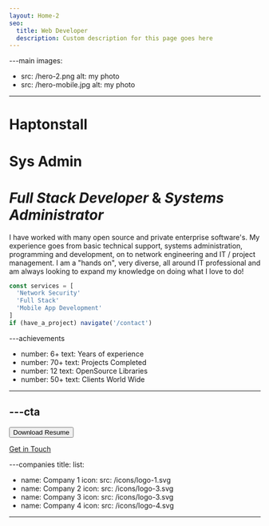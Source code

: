 ```yaml
---
layout: Home-2
seo:
  title: Web Developer
  description: Custom description for this page goes here
---
```




---main
images:
  - src: /hero-2.png
    alt: my photo
  - src: /hero-mobile.jpg
    alt: my photo
---

# <Typewriter>Haptonstall</Typewriter>
# <Typewriter>Sys Admin</Typewriter>

# *Full Stack Developer* <span>&</span> *Systems Administrator*

I have worked with many open source and private enterprise software's. My experience goes from basic technical support, systems administration, programming and development, on to network engineering and IT / project management. I am a "hands on", very diverse, all around IT professional and am always looking to expand my knowledge on doing what I love to do! 

```js {2-4} showLineNumbers
const services = [
  'Network Security'
  'Full Stack'
  'Mobile App Development'
]
if (have_a_project) navigate('/contact')
```

---achievements
- number: 6+
  text: Years of experience
- number: 70+
  text: Projects Completed
- number: 12
  text: OpenSource Libraries
- number: 50+
  text: Clients World Wide
---

---cta
---
<Button href="/contact" size="sm">
  Download Resume
</Button>

[Get in Touch](/contact)

---companies
title:
list:
  - name: Company 1
    icon:
      src: /icons/logo-1.svg
  - name: Company 2
    icon:
      src: /icons/logo-3.svg
  - name: Company 3
    icon:
      src: /icons/logo-3.svg
  - name: Company 4
    icon:
      src: /icons/logo-4.svg
---
